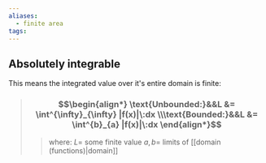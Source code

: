```yaml
---
aliases:
  - finite area
tags:
---
```


## Absolutely integrable

This means the integrated value over it's entire domain is finite:

> ### $$\begin{align*} \text{Unbounded:}&&L  &=  \int^{\infty}_{\infty} |f(x)|\:dx \\\text{Bounded:}&&L  &=  \int^{b}_{a} |f(x)|\:dx \end{align*}$$
>> where:
>> $L=$ some finite value
>> $a,b=$ limits of [[domain (functions)|domain]]


